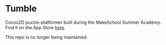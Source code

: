 # Tumble
Cocos2D puzzle-platformer built during the MakeSchool Summer Academy. 
Find it on the App Store [here](https://itunes.apple.com/us/app/tumblefree/id908075730).

This repo is no longer being maintained.
